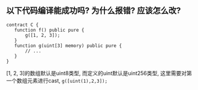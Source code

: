 
## 以下代码编译能成功吗? 为什么报错? 应该怎么改?
 ```
 contract C {
    function f() public pure {
        g([1, 2, 3]);
    }
    function g(uint[3] memory) public pure {
        // ...
    }
}
 ```
 [1, 2, 3]的数组默认是uint8类型, 而定义的uint默认是uint256类型, 这里需要对第一个数组元素进行cast, `g([uint(1),2,3]);`
